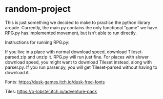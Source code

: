 # random-project

This is just something we decided to make to practice the python library arcade. Currently, the main.py contains the only functional "game" we have. RPG.py has implemented movement, but isn't able to run directly.

Instructions for running RPG.py:

If you live in a place with normal download speed, download Tileset-parsed.zip and unzip it. RPG.py will run just fine. For places with slower download speed, you might want to download Tileset instead, along with parser.py. If you run parser.py, you will get Tileset-parsed without having to download it.

Fonts:
https://dusk-games.itch.io/dusk-free-fonts

Tiles:
https://o-lobster.itch.io/adventure-pack

